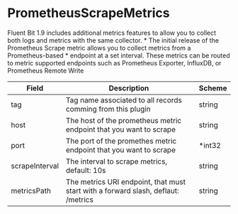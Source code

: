 # PrometheusScrapeMetrics

  Fluent Bit 1.9 includes additional metrics features to allow you to collect both logs and metrics with the same collector.  *  The initial release of the Prometheus Scrape metric allows you to collect metrics from a Prometheus-based  *  endpoint at a set interval. These metrics can be routed to metric supported endpoints such as Prometheus Exporter, InfluxDB, or Prometheus Remote Write


| Field | Description | Scheme |
| ----- | ----------- | ------ |
| tag | Tag name associated to all records comming from this plugin | string |
| host | The host of the prometheus metric endpoint that you want to scrape | string |
| port | The port of the promethes metric endpoint that you want to scrape | *int32 |
| scrapeInterval | The interval to scrape metrics, default: 10s | string |
| metricsPath | The metrics URI endpoint, that must start with a forward slash, deflaut: /metrics | string |
